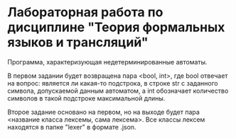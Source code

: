 # Лабораторная работа по дисциплине "Теория формальных языков и трансляций"

Программа, характеризующая недетерминированные автоматы. 

В первом задании будет возвращена пара <bool, int>, где bool отвечает на вопрос: является ли какая-то подстрока, в строке str с заданного символа, допускаемой данным автоматом, а int обозначает количество символов в такой подстроке максимальной длины.

Второе задание основано на первом, но на выходе будет пара <название класса лексемы, сама лексема>.  Все классы лексем находятся в папке "lexer" в формате .json.
